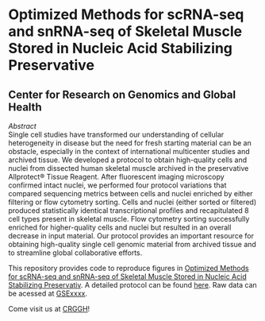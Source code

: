 # Optimized Methods for scRNA-seq and snRNA-seq of Skeletal Muscle Stored in Nucleic Acid Stabilizing Preservative
## Center for Research on Genomics and Global Health
_Abstract_ <br>
Single cell studies have transformed our understanding of cellular heterogeneity in disease but the need for fresh starting material can be an obstacle, especially in the context of international multicenter studies and archived tissue. We developed a protocol to obtain high-quality cells and nuclei from dissected human skeletal muscle archived in the preservative Allprotect® Tissue Reagent. After fluorescent imaging microscopy confirmed intact nuclei, we performed four protocol variations that compared sequencing metrics between cells and nuclei enriched by either filtering or flow cytometry sorting. Cells and nuclei (either sorted or filtered) produced statistically identical transcriptional profiles and recapitulated 8 cell types present in skeletal muscle. Flow cytometry sorting successfully enriched for higher-quality cells and nuclei but resulted in an overall decrease in input material. Our protocol provides an important resource for obtaining high-quality single cell genomic material from archived tissue and to streamline global collaborative efforts.

This repository provides code to reproduce figures in [Optimized Methods for scRNA-seq and snRNA-seq of Skeletal Muscle Stored in Nucleic Acid Stabilizing Preservativ](finalwebsite). A detailed protocol can be found [here](protocols.io). Raw data can be acessed at [GSExxxx](onceAssigned). 

Come visit us at [CRGGH](https://www.genome.gov/about-nhgri/Center-for-Research-on-Genomics-and-Global-Health)!
